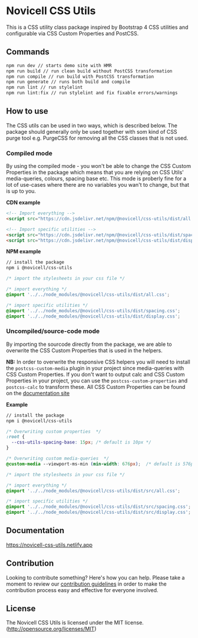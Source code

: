 # Novicell CSS Utils

This is a CSS utility class package inspired by Bootstrap 4 CSS utilities and configurable via CSS Custom Properties and PostCSS.

## Commands

```bash
npm run dev // starts demo site with HMR
npm run build // run clean build without PostCSS transformation
npm run compile // run build with PostCSS transformation
npm run generate // runs both build and compile
npm run lint // run stylelint
npm run lint:fix // run stylelint and fix fixable errors/warnings
```

## How to use

The CSS utils can be used in two ways, which is described below. The package should generally only be used together with som kind of CSS purge tool e.g. PurgeCSS for removing all the CSS classes that is not used.

### Compiled mode

By using the compiled mode - you won't be able to change the CSS Custom Properties in the package which means that you are relying on CSS Utils' media-queries, colours, spacing base etc. This mode is proberly fine for a lot of use-cases where there are no variables you wan't to change, but that is up to you.

**CDN example**

```html
<!-- Import everything -->
<script src="https://cdn.jsdelivr.net/npm/@novicell/css-utils/dist/all.css"></script>

<!-- Import specific utilities -->
<script src="https://cdn.jsdelivr.net/npm/@novicell/css-utils/dist/spacing.css"></script>
<script src="https://cdn.jsdelivr.net/npm/@novicell/css-utils/dist/display.css"></script>
```

**NPM example**

```bash
// install the package
npm i @novicell/css-utils
```

```css
/* import the stylesheets in your css file */

/* import everything */
@import '../../node_modules/@novicell/css-utils/dist/all.css';

/* import specific utilities */
@import '../../node_modules/@novicell/css-utils/dist/spacing.css';
@import '../../node_modules/@novicell/css-utils/dist/display.css';
```

### Uncompiled/source-code mode

By importing the sourcode directly from the package, we are able to overwrite the CSS Custom Properties that is used in the helpers. 

**NB:** In order to overwrite the responsive CSS helpers you will need to install the `postcss-custom-media` plugin in your project since media-queries with CSS Custom Properties. If you don't want to output calc and CSS Custom Properties in your project, you can use the `postcss-custom-properties` and `postcss-calc` to transform these. All CSS Custom Properties can be found on the [documentation site]( https://novicell-css-utils.netlify.app)

**Example**

```bash
// install the package
npm i @novicell/css-utils
```

```css
/* Overwriting custom properties  */
:root {
  --css-utils-spacing-base: 15px; /* default is 10px */
}

/* Overwriting custom media-queries  */
@custom-media --viewport-ms-min (min-width: 676px);  /* default is 576px */

/* import the stylesheets in your css file */

/* import everything */
@import '../../node_modules/@novicell/css-utils/dist/src/all.css';

/* import specific utilities */
@import '../../node_modules/@novicell/css-utils/dist/src/spacing.css';
@import '../../node_modules/@novicell/css-utils/dist/src/display.css';
```

## Documentation

https://novicell-css-utils.netlify.app

## Contribution

Looking to contribute something? Here's how you can help. Please take a moment to review our [contribution guidelines](https://github.com/Novicell/novicell-frontend/wiki/Contribution-guidelines) in order to make the contribution process easy and effective for everyone involved.

## License

The Novicell CSS Utils is licensed under the MIT license. (http://opensource.org/licenses/MIT)